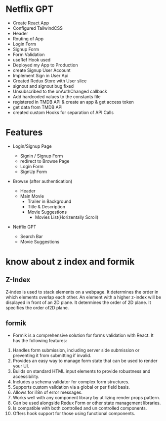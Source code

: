 # Netflix GPT

- Create React App
- Configured TailwindCSS
- Header
- Routing of App
- Login Form
- Signup Form
- Form Validation
- useRef Hook used
- Deployed my App to Production
- create Signup User Account
- Implement Sign in User Api
- Created Redux Store with User slice
- signout and signout bug fixed
- Unsubscribed to the onAuthChanged callback
- Add hardcoded values to the constants file
- registered in TMDB API & create an app & get access token
- get data from TMDB API
- created custom Hooks for separation of API Calls
# Features

- Login/Signup Page
    - Signin / Signup Form
    - redirect to Browse Page
    - Login Form 
    - SignUp Form

- Browse (after authentication)
    - Header
    - Main Movie
        - Trailer in Background
        - Title & Description
        - Movie Suggestions
            - Movies List(Horizentally Scroll)
- Netflix GPT
    - Search Bar
    - Movie Suggestions

# know about z index and formik
## Z-Index 
Z-index is used to stack elements on a webpage. It determines the order in which elements overlap each other. An element with a higher z-index will be displayed in front of an 2D plane. It determines the order of 2D plane. It specifies the order of2D plane.

## formik 

- Formik is a comprehensive solution for forms validation with React. It has the following features:
1. Handles form submission, including server  side submission or preventing it from submitting if invalid.
2. Provides an easy way to manage form state that can be used to render your UI.
3. Builds on standard HTML input elements to provide robustness and accessibility.
4. Includes a schema validator for complex form structures.
5. Supports custom validation via a global or per field basis.
6. Allows for i18n of error messages.
7. Works well with any component library by utilizing render props pattern.
8. Can be used alongside Redux Form or other state management libraries.
9. Is compatible with both controlled and un controlled components.
10. Offers hook support for those using functional components.
